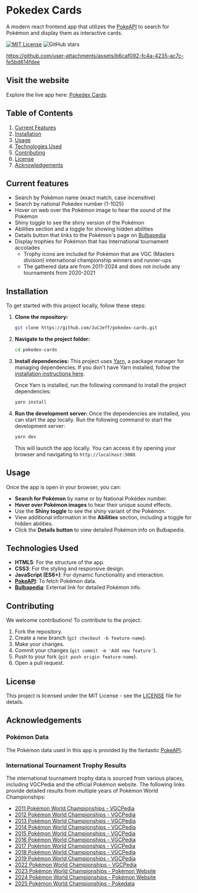 # Pokedex Cards

A modern react frontend app that utilizes the [PokeAPI](https://pokeapi.co/) to search for Pokémon and display them as interactive cards.

[![MIT License](https://img.shields.io/badge/license-MIT-blue)](LICENSE)
![GitHub stars](https://img.shields.io/github/stars/JuCJeff/pokedex-cards?style=social)

https://github.com/user-attachments/assets/b6caf092-fc4a-4235-ac7c-fe5bd614fdee

## Visit the website

Explore the live app here: [Pokedex Cards](https://jucjeff.github.io/pokedex-cards).

## Table of Contents
1. [Current Features](#current-features)
2. [Installation](#installation)
3. [Usage](#usage)
4. [Technologies Used](#technologies-used)
5. [Contributing](#contributing)
6. [License](#license)
7. [Acknowledgements](#acknowledgements)

## Current features

- Search by Pokémon name (exact match, case incensitive)
- Search by national Pokedex number (1-1025)
- Hover on web over the Pokémon image to hear the sound of the Pokémon
- Shiny toggle to see the shiny version of the Pokémon
- Abilities section and a toggle for showing hidden abilities
- Details button that links to the Pokémon's page on [Bulbapedia](https://bulbapedia.bulbagarden.net/wiki/Main_Page)
- Display trophies for Pokémon that has International tournament accolades
  - Trophy icons are included for Pokémon that are VGC (Masters division) international championship winners and runner-ups
  - The gathered data are from 2011-2024 and does not include any tournaments from 2020-2021
 
## Installation

To get started with this project locally, follow these steps:

1. **Clone the repository:**
    ```bash
    git clone https://github.com/JuCJeff/pokedex-cards.git
    ```

2. **Navigate to the project folder:**
    ```bash
    cd pokedex-cards
    ```

3. **Install dependencies:**
    This project uses [Yarn](https://yarnpkg.com/), a package manager for managing dependencies. If you don't have Yarn installed, follow the [installation instructions here](https://yarnpkg.com/getting-started/install).

    Once Yarn is installed, run the following command to install the project dependencies:
    ```bash
    yarn install
    ```

4. **Run the development server:**
    Once the dependencies are installed, you can start the app locally. Run the following command to start the development server:
    ```bash
    yarn dev
    ```

    This will launch the app locally. You can access it by opening your browser and navigating to `http://localhost:3000`.

## Usage

Once the app is open in your browser, you can:

- **Search for Pokémon** by name or by National Pokédex number.
- **Hover over Pokémon images** to hear their unique sound effects.
- Use the **Shiny toggle** to see the shiny variant of the Pokémon.
- View additional information in the **Abilities** section, including a toggle for hidden abilities.
- Click the **Details button** to view detailed Pokémon info on Bulbapedia.

## Technologies Used

- **HTML5**: For the structure of the app.
- **CSS3**: For the styling and responsive design.
- **JavaScript (ES6+)**: For dynamic functionality and interaction.
- **[PokeAPI](https://pokeapi.co/)**: To fetch Pokémon data.
- **[Bulbapedia](https://bulbapedia.bulbagarden.net/)**: External link for detailed Pokémon info.

## Contributing

We welcome contributions! To contribute to the project:

1. Fork the repository.
2. Create a new branch (`git checkout -b feature-name`).
3. Make your changes.
4. Commit your changes (`git commit -m 'Add new feature'`).
5. Push to your fork (`git push origin feature-name`).
6. Open a pull request.

## License

This project is licensed under the MIT License - see the [LICENSE](LICENSE) file for details.

## Acknowledgements

### Pokémon Data

The Pokémon data used in this app is provided by the fantastic [PokeAPI](https://pokeapi.co/).

### International Tournament Trophy Results

The international tournament trophy data is sourced from various places, including VGCPedia and the official Pokémon website. The following links provide detailed results from multiple years of Pokémon World Championships:

- [2011 Pokémon World Championships - VGCPedia](https://www.vgcpedia.com/2011-pokemon-world-championships/)
- [2012 Pokémon World Championships - VGCPedia](https://www.vgcpedia.com/2012-pokemon-world-championships/)
- [2013 Pokémon World Championships - VGCPedia](https://www.vgcpedia.com/2013-pokemon-world-championships/)
- [2014 Pokémon World Championships - VGCPedia](https://www.vgcpedia.com/2014-pokemon-world-championships/)
- [2015 Pokémon World Championships - VGCPedia](https://www.vgcpedia.com/2015-pokemon-world-championships/)
- [2016 Pokémon World Championships - VGCPedia](https://www.vgcpedia.com/2016-pokemon-world-championships/)
- [2017 Pokémon World Championships - VGCPedia](https://www.vgcpedia.com/2017-pokemon-world-championships/)
- [2018 Pokémon World Championships - VGCPedia](https://www.vgcpedia.com/2018-pokemon-world-championships/)
- [2019 Pokémon World Championships - VGCPedia](https://www.vgcpedia.com/2019-pokemon-world-championships/)
- [2022 Pokémon World Championships - VGCPedia](https://www.vgcpedia.com/2022-pokemon-world-championships/)
- [2023 Pokémon World Championships - Pokémon Website](https://www.pokemon.com/us/play-pokemon/worlds/2023/vgc-masters)
- [2024 Pokémon World Championships - Pokémon Website](https://www.pokemon.com/us/play-pokemon/worlds/2024/vgc-masters)
- [2025 Pokémon World Championships - Pokedata](https://www.pokedata.ovh/standingsVGC/0000150/masters/)
